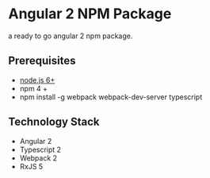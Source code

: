 # Angular 2 NPM Package

a ready to go angular 2 npm package.

## Prerequisites 
- [node.js 6+](https://nodejs.org/en/) 
- npm 4 +
- npm install -g webpack webpack-dev-server typescript

 ## Technology Stack
 - Angular 2
 - Typescript 2
 - Webpack 2
 - RxJS 5